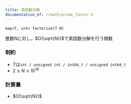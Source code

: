 ```yaml
---
title: 素因数分解
documentation_of: //math/prime_factor.h
---
```


```
map<T, int> factorize(T N)
```

整数$N$に対し，$O(\sqrt{N})$で素因数分解を行う関数

### 制約
- $T$は`int / unsigned int / int64_t / unsigned int64_t`
- $2 \leq N \leq 10^18$

### 計算量
- $O(\sqrt{N})$
